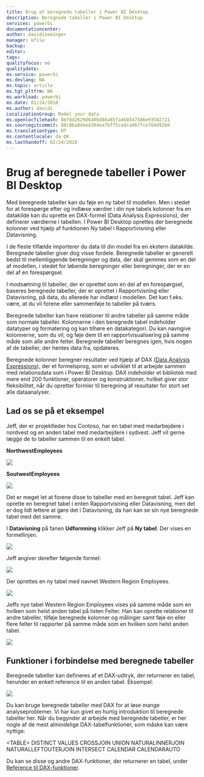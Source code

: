 ```yaml
---
title: Brug af beregnede tabeller i Power BI Desktop
description: Beregnede tabeller i Power BI Desktop
services: powerbi
documentationcenter: 
author: davidiseminger
manager: kfile
backup: 
editor: 
tags: 
qualityfocus: no
qualitydate: 
ms.service: powerbi
ms.devlang: NA
ms.topic: article
ms.tgt_pltfrm: NA
ms.workload: powerbi
ms.date: 01/24/2018
ms.author: davidi
LocalizationGroup: Model your data
ms.openlocfilehash: 8bf8d2629d6a0bd88a85fa468547586e93502721
ms.sourcegitcommit: 88c8ba8dee4384ea7bff5cedcad67fce784d92b0
ms.translationtype: HT
ms.contentlocale: da-DK
ms.lasthandoff: 02/24/2018
---
```

# <a name="using-calculated-tables-in-power-bi-desktop"></a>Brug af beregnede tabeller i Power BI Desktop
Med beregnede tabeller kan du føje en ny tabel til modellen. Men i stedet for at forespørge efter og indlæse værdier i din nye tabels kolonner fra en datakilde kan du oprette en DAX-formel (Data Analysis Expressions), der definerer værdierne i tabellen. I Power BI Desktop oprettes der beregnede kolonner ved hjælp af funktionen Ny tabel i Rapportvisning eller Datavisning.

I de fleste tilfælde importerer du data til din model fra en ekstern datakilde. Beregnede tabeller giver dog visse fordele. Beregnede tabeller er generelt bedst til mellemliggende beregninger og data, der skal gemmes som en del af modellen, i stedet for løbende beregninger eller beregninger, der er en del af en forespørgsel.

I modsætning til tabeller, der er oprettet som en del af en forespørgsel, baseres beregnede tabeller, der er oprettet i Rapportvisning eller Datavisning, på data, du allerede har indlæst i modellen. Det kan f.eks. være, at du vil forene eller sammenføje to tabeller på tværs.

Beregnede tabeller kan have relationer til andre tabeller på samme måde som normale tabeller. Kolonnerne i den beregnede tabel indeholder datatyper og formatering og kan tilhøre en datakategori. Du kan navngive kolonnerne, som du vil, og føje dem til en rapportvisualisering på samme måde som alle andre felter. Beregnede tabeller beregnes igen, hvis nogen af de tabeller, der hentes data fra, opdateres.

Beregnede kolonner beregner resultater ved hjælp af DAX ([Data Analysis Expressions](https://msdn.microsoft.com/library/gg413422.aspx)), der et formelsprog, som er udviklet til at arbejde sammen med relationsdata som i Power BI Desktop. DAX indeholder et bibliotek med mere end 200 funktioner, operatorer og konstruktioner, hvilket giver stor fleksibilitet, når du opretter formler til beregning af resultater for stort set alle dataanalyser.

## <a name="lets-look-at-an-example"></a>Lad os se på et eksempel
Jeff, der er projektleder hos Contoso, har en tabel med medarbejdere i nordvest og en anden tabel med medarbejdere i sydvest. Jeff vil gerne lægge de to tabeller sammen til en enkelt tabel.

**NorthwestEmployees**

 ![](media/desktop-calculated-tables/calctables_nwempl.png)

**SoutwestEmployees**

 ![](media/desktop-calculated-tables/calctables_swempl.png)

Det er meget let at forene disse to tabeller med en beregnet tabel. Jeff kan oprette en beregnet tabel i enten Rapportvisning eller Datavisning, men det er dog lidt lettere at gøre det i Datavisning, da han kan se sin nye beregnede tabel med det samme.

I **Datavisning** på fanen **Udformning** klikker Jeff på **Ny tabel**. Der vises en formellinjen.

 ![](media/desktop-calculated-tables/calctables_formulabarempty.png)

Jeff angiver derefter følgende formel:

 ![](media/desktop-calculated-tables/calctables_formulabarformula.png)

Der oprettes en ny tabel med navnet Western Region Employees.

 ![](media/desktop-calculated-tables/calctables_westregionempl.png)

Jeffs nye tabel Western Region Employees vises på samme måde som en hvilken som helst anden tabel på listen Felter. Han kan oprette relationer til andre tabeller, tilføje beregnede kolonner og målinger samt føje en eller flere felter til rapporter på samme måde som en hvilken som helst anden tabel.

 ![](media/desktop-calculated-tables/calctables_fieldlist.png)

## <a name="functions-for-calculated-tables"></a>Funktioner i forbindelse med beregnede tabeller
Beregnede tabeller kan defineres af et DAX-udtryk, der returnerer en tabel, herunder en enkelt reference til en anden tabel. Eksempel:

 ![](media/desktop-calculated-tables/calctables_formulabarsimpleformula.png)

Du kan bruge beregnede tabeller med DAX for at løse mange analyseproblemer. Vi har kun givet en hurtig introduktion til beregnede tabeller her. Når du begynder at arbejde med beregnede tabeller, er her nogle af de mest almindelige DAX-tabelfunktioner, som måske kan være nyttige:

&lt;TABLE&gt; DISTINCT VALUES CROSSJOIN UNION NATURALINNERJOIN NATURALLEFTOUTERJOIN INTERSECT CALENDAR CALENDARAUTO

Du kan se disse og andre DAX-funktioner, der returnerer en tabel, under [Reference til DAX-funktioner](https://msdn.microsoft.com/ee634396.aspx).

